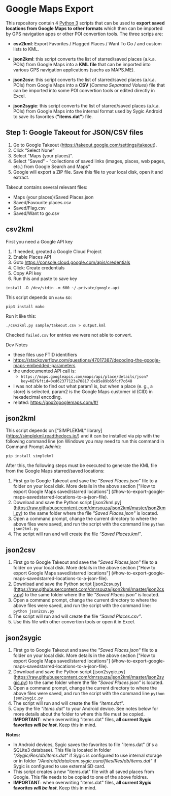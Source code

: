 # Google Maps Export

This repository contain 4 [Python 3](https://www.python.org/downloads/) scripts that can be used to **export saved locations from Google Maps to other formats** which then can be imported by GPS navigation apps or other POI convertion tools. The three scrips are:

* **csv2kml**: Export Favorites / Flagged Places / Want To Go / and custom lists to KML.

* **json2kml**: this script converts the list of starred/saved places (a.k.a. POIs) from Google Maps into a **KML file** that can be imported into various GPS navigation applications (suchs as MAPS.ME).

* **json2csv**: this script converts the list of starred/saved places (a.k.a. POIs) from Google Maps into a **CSV** (*Comma Separated Values*) file that can be imported into some POI convertion tools or edited directly in Excel.

* **json2sygic**: this script converts the list of starred/saved places (a.k.a. POIs) from Google Maps into the internal format used by Sygic Android to save its favorites (**"items.dat"**) file.

## Step 1: Google Takeout for JSON/CSV files

1. Go to Google Takeout (https://takeout.google.com/settings/takeout). 
2. Click “Select None”
3. Select “Maps (your places)”.
4. Select "Saved" - "collections of saved links (images, places, web pages, etc.) from Google Search and Maps"
5. Google will export a ZIP file. Save this file to your local disk, open it and extract.

Takeout contains several relevant files:

- Maps (your places)/Saved Places.json
- Saved/Favourite places.csv
- Saved/Flag.csv
- Saved/Want to go.csv

## csv2kml

First you need a Google API key

1. If needed, greated a Google Cloud Project
2. Enable Places API
3. Goto <https://console.cloud.google.com/apis/credentials>
4. Click: Create credentials
5. Copy API key
6. Run this and paste to save key

```
install -D /dev/stdin -m 600 ~/.private/google-api
```

This script depends on `mako` so:

```
pip3 install mako
```

Run it like this:

```
./csv2kml.py sample/takeout.csv > output.kml 
```

Checked `failed.csv` for entries we were not able to convert.

Dev Notes
- these files use FTID identifiers
- https://stackoverflow.com/questions/47017387/decoding-the-google-maps-embedded-parameters
- the undocumented API call is:
    - `https://maps.googleapis.com/maps/api/place/details/json?key=KEY&ftid=0xd62377123a70817:0x85e89b65fcf7c648`
- I was not able to find out what param1 is, but when a place (e. g., a store)
  is selected, param2 is the Google Maps customer id (CID) in hexadecimal
  encoding.
- related: https://gpx2googlemaps.com/#/


## json2kml

This script depends on [“SIMPLEKML” library] (https://simplekml.readthedocs.io/) and it can be installed via pip with the following command line (on Windows you may need to run this command in Command Prompt _Admin_):
```
pip install simplekml
```
After this, the following steps must be executed to generate the KML file from the Google Maps starred/saved locations:

1. First go to Google Takeout and save the _"Saved Places.json"_ file to a folder on your local disk. More details in the above section ["How to export Google Maps saved/starred locations"] (#how-to-export-google-maps-savedstarred-locations-to-a-json-file).
2. Download and save the Python script [json2kml.py] (https://raw.githubusercontent.com/dmrsouza/json2kml/master/json2kml.py) to the same folder where the file _"Saved Places.json"_ is located.
3. Open a command prompt, change the current directory to where the above files were saved, and run the script with the command line `python json2kml.py`
4.	The script will run and will create the file _“Saved Places.kml”_.

## json2csv

1. First go to Google Takeout and save the _"Saved Places.json"_ file to a folder on your local disk. More details in the above section ["How to export Google Maps saved/starred locations"] (#how-to-export-google-maps-savedstarred-locations-to-a-json-file).
2. Download and save the Python script [json2csv.py] (https://raw.githubusercontent.com/dmrsouza/json2kml/master/json2csv.py) to the same folder where the file _"Saved Places.json"_ is located.
3. Open a command prompt, change the current directory to where the above files were saved, and run the script with the command line: `python json2csv.py`
4. The script will run and will create the file _“Saved Places.csv”_.
5. Use this file with other convertion tools or open it in Excel.

## json2sygic

1. First go to Google Takeout and save the _"Saved Places.json"_ file to a folder on your local disk. More details in the above section ["How to export Google Maps saved/starred locations"] (#how-to-export-google-maps-savedstarred-locations-to-a-json-file).
2. Download and save the Python script [json2sygic.py] (https://raw.githubusercontent.com/dmrsouza/json2kml/master/json2sygic.py) to the same folder where the file _"Saved Places.json"_ is located.
3. Open a command prompt, change the current directory to where the above files were saved, and run the script with the command line `python json2sygic.py`
4. The script will run and will create the file _“items.dat”_.
5. Copy the file _“items.dat”_ to your Android device. See notes below for more details about the folder to where this file must be copied. **IMPORTANT**: when overwriting "items.dat" files, **all current Sygic favorites _will be lost_**. Keep this in mind.

**Notes:**

* In Android devices, Sygic saves the favorites to file "items.dat" (it's a SQLite3 database). This file is located in folder _"/Sygic/Res/db/items.dat"_ if Sygic is configured to use internal storage or in folder _"/Android/data/com.sygic.aura/files/Res/db/items.dat"_ if Sygic is configured to use external SD card.
* This script creates a new "items.dat" file with all saved places from Google. This file needs to be copied to one of the above foldres.
* **IMPORTANT**: when overwriting "items.dat" files, **all current Sygic favorites _will be lost_**. Keep this in mind.


